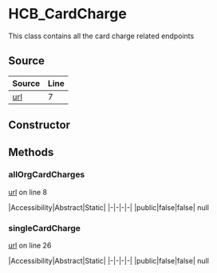# HCB_CardCharge

This class contains all the card charge related endpoints
## Source
|Source|Line|
|-|-|
|[url](https://github.com/devramsean0/hcb.js/blob/4b9ac62/src/api_endpoints/card_charge.ts#L7)|7|
## Constructor
## Methods
### allOrgCardCharges
[url](https://github.com/devramsean0/hcb.js/blob/4b9ac62/src/api_endpoints/card_charge.ts#L8) on line 8  

|Accessibility|Abstract|Static|
|-|-|-|-|
|public|false|false|
null

### singleCardCharge
[url](https://github.com/devramsean0/hcb.js/blob/4b9ac62/src/api_endpoints/card_charge.ts#L26) on line 26  

|Accessibility|Abstract|Static|
|-|-|-|-|
|public|false|false|
null
